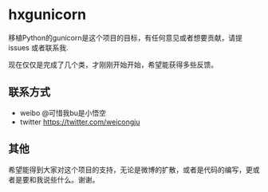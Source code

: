 # hxgunicorn

移植Python的gunicorn是这个项目的目标，有任何意见或者想要贡献，请提 issues 或者联系我.

现在仅仅是完成了几个类，才刚刚开始开始，希望能获得多些反馈。

## 联系方式

* weibo @可惜我bu是小悟空
* twitter https://twitter.com/weicongju
	
## 其他

希望能得到大家对这个项目的支持，无论是微博的扩散，或者是代码的编写，更或者是要和我说些什么。谢谢。